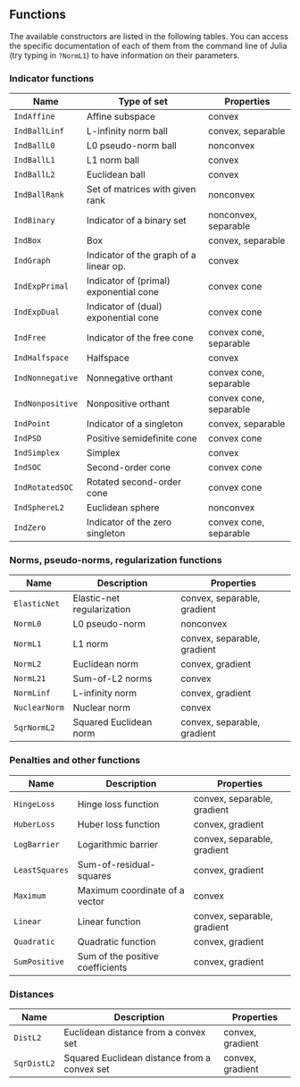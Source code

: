 ## Functions

The available constructors are listed in the following tables.
You can access the specific documentation of each of them from the command line
of Julia (try typing in `?NormL1`) to have information on their parameters.

### Indicator functions

Name            | Type of set                             | Properties
----------------|-----------------------------------------|----------------
`IndAffine`     | Affine subspace                         | convex
`IndBallLinf`   | L-infinity norm ball                    | convex, separable
`IndBallL0`     | L0 pseudo-norm ball                     | nonconvex
`IndBallL1`     | L1 norm ball                            | convex
`IndBallL2`     | Euclidean ball                          | convex
`IndBallRank`   | Set of matrices with given rank         | nonconvex
`IndBinary`     | Indicator of a binary set               | nonconvex, separable
`IndBox`        | Box                                     | convex, separable
`IndGraph`      | Indicator of the graph of a linear op.  | convex
`IndExpPrimal`  | Indicator of (primal) exponential cone  | convex cone
`IndExpDual`    | Indicator of (dual) exponential cone    | convex cone
`IndFree`       | Indicator of the free cone              | convex cone, separable
`IndHalfspace`  | Halfspace                               | convex
`IndNonnegative`| Nonnegative orthant                     | convex cone, separable
`IndNonpositive`| Nonpositive orthant                     | convex cone, separable
`IndPoint`      | Indicator of a singleton                | convex, separable
`IndPSD`        | Positive semidefinite cone              | convex cone
`IndSimplex`    | Simplex                                 | convex
`IndSOC`        | Second-order cone                       | convex cone
`IndRotatedSOC` | Rotated second-order cone               | convex cone
`IndSphereL2`   | Euclidean sphere                        | nonconvex
`IndZero`       | Indicator of the zero singleton         | convex cone, separable

### Norms, pseudo-norms, regularization functions

Name            | Description                         | Properties
----------------|-------------------------------------|----------------
`ElasticNet`    | Elastic-net regularization          | convex, separable, gradient
`NormL0`        | L0 pseudo-norm                      | nonconvex
`NormL1`        | L1 norm                             | convex, separable, gradient
`NormL2`        | Euclidean norm                      | convex, gradient
`NormL21`       | Sum-of-L2 norms                     | convex
`NormLinf`      | L-infinity norm                     | convex, gradient
`NuclearNorm`   | Nuclear norm                        | convex
`SqrNormL2`     | Squared Euclidean norm              | convex, separable, gradient

### Penalties and other functions

Name            | Description                         | Properties
----------------|-------------------------------------|-----------------
`HingeLoss`     | Hinge loss function                 | convex, separable, gradient
`HuberLoss`     | Huber loss function                 | convex, gradient
`LogBarrier`    | Logarithmic barrier                 | convex, separable, gradient
`LeastSquares`  | Sum-of-residual-squares             | convex, gradient
`Maximum`       | Maximum coordinate of a vector      | convex
`Linear`        | Linear function                     | convex, separable, gradient
`Quadratic`     | Quadratic function                  | convex, gradient
`SumPositive`   | Sum of the positive coefficients    | convex, gradient

### Distances

Name            | Description                                          | Properties
----------------|------------------------------------------------------|----------------
`DistL2`        | Euclidean distance from a convex set                 | convex, gradient
`SqrDistL2`     | Squared Euclidean distance from a convex set         | convex, gradient
